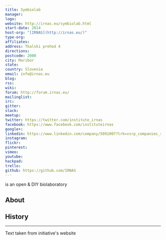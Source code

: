 ```yaml
---
title: Symbiolab
manager: 
logo: 
website: http://irnas.eu/symbiolab.html
start-date: 2014
host-org: "[IRNAS](http://irnas.eu/)"
type-org: 
affiliates: 
address: Tkalski prehod 4
directions: 
postcode: 2000
city: Maribor
state: 
country: Slovenia
email: info@irnas.eu
blog: 
rss: 
wiki: 
forum: http://forum.irnas.eu/
mailinglist: 
irc: 
gitter: 
slack: 
meetup: 
twitter: https://twitter.com/institute_irnas
facebook: https://www.facebook.com/instituteirnas
google+: 
linkedin: https://www.linkedin.com/company/5091007?trk=vsrp_companies_res_name&trkInfo=VSRPsearchId%3A2145770871449478448235%2CVSRPtargetId%3A5091007%2CVSRPcmpt%3Aprimary
instagram: 
flickr: 
pinterest: 
vimeo: 
youtube: 
hackpad: 
trello: 
github: https://github.com/IRNAS
---
```


is an open & DIY biolaboratory

## About

## History

---
Text taken from initiative's website
